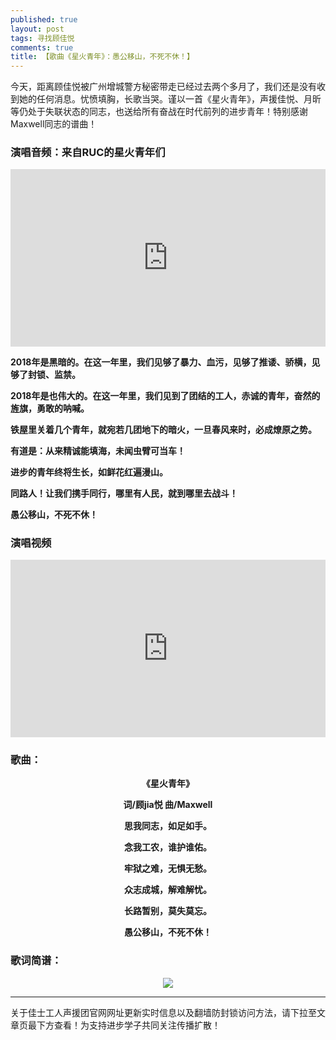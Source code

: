 ```yaml
---
published: true
layout: post
tags: 寻找顾佳悦
comments: true
title: 【歌曲《星火青年》：愚公移山，不死不休！】
---
```



今天，距离顾佳悦被广州增城警方秘密带走已经过去两个多月了，我们还是没有收到她的任何消息。忧愤填胸，长歌当哭。谨以一首《星火青年》，声援佳悦、月昕等仍处于失联状态的同志，也送给所有奋战在时代前列的进步青年！特别感谢Maxwell同志的谱曲！


### 演唱音频：来自RUC的星火青年们

<div style="width: 100%; height: 0px; position: relative; padding-bottom: 56.272%;"><iframe src="http://stor.cloudmusics.cn/mp3/2018/11/2c3823a380559011e5754a1f803900f0.mp3" frameborder="0" width="100%" height="100%" allowfullscreen style="width: 100%; height: 100%; position: absolute;"></iframe></div>



**2018年是黑暗的。在这一年里，我们见够了暴力、血污，见够了推诿、骄横，见够了封锁、监禁。**

**2018年是也伟大的。在这一年里，我们见到了团结的工人，赤诚的青年，奋然的旌旗，勇敢的呐喊。**

**铁屋里关着几个青年，就宛若几团地下的暗火，一旦春风来时，必成燎原之势。**

**有道是：从来精诚能填海，未闻虫臂可当车！**

**进步的青年终将生长，如鲜花红遍漫山。**

**同路人！让我们携手同行，哪里有人民，就到哪里去战斗！**

**愚公移山，不死不休！**

### 演唱视频
<div style="width: 100%; height: 0px; position: relative; padding-bottom: 56.272%;"><iframe src="https://streamable.com/s/tib7l/cezsjm" frameborder="0" width="100%" height="100%" allowfullscreen style="width: 100%; height: 100%; position: absolute;"></iframe></div>

### 歌曲：

<b><p align="center">《星火青年》</p></b>

<b><p align="center">词/顾jia悦  曲/Maxwell</p></b>

<b><p align="center">思我同志，如足如手。</p></b>

<b><p align="center">念我工农，谁护谁佑。</p></b>

<b><p align="center">牢狱之难，无惧无愁。</p></b>

<b><p align="center">众志成城，解难解忧。</p></b>

<b><p align="center">长路暂别，莫失莫忘。</p></b>

<b><p align="center">愚公移山，不死不休！</p></b>

### 歌词简谱：
<p align="center"><img src="https://www.superbed.cn/pic/5bdd62889dc6d6b928f19786"></p>


---
关于佳士工人声援团官网网址更新实时信息以及翻墙防封锁访问方法，请下拉至文章页最下方查看！为支持进步学子共同关注传播扩散！
